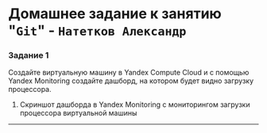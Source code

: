 # Домашнее задание к занятию "`Git`" - `Натетков Александр`


### Задание 1

Создайте виртуальную машину в Yandex Compute Cloud и с помощью Yandex Monitoring создайте дашборд, на котором будет видно загрузку процессора.
1. Скриншот дашборда в Yandex Monitoring с мониторингом загрузки процессора виртуальной машины


---
